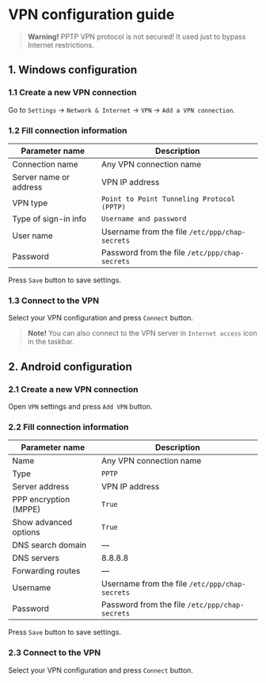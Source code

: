 # VPN configuration guide

> **Warning!** PPTP VPN protocol is not secured! It used just to bypass Internet restrictions.

## 1. Windows configuration
### 1.1 Create a new VPN connection
Go to `Settings` &rarr; `Network & Internet` &rarr; `VPN` &rarr; `Add a VPN connection`.

### 1.2 Fill connection information
| Parameter name         | Description                                    |
|------------------------|------------------------------------------------|
| Connection name        | Any VPN connection name                        |
| Server name or address | VPN IP address                                 |
| VPN type               | `Point to Point Tunneling Protocol (PPTP)`     |
| Type of sign-in info   | `Username and password`                        |
| User name              | Username from the file `/etc/ppp/chap-secrets` |
| Password               | Password from the file `/etc/ppp/chap-secrets` |

Press `Save` button to save settings.

### 1.3 Connect to the VPN
Select your VPN configuration and press `Connect` button.
> **Note!** You can also connect to the VPN server in `Internet access` icon in the taskbar.

## 2. Android configuration
### 2.1 Create a new VPN connection
Open `VPN` settings and press `Add VPN` button.

### 2.2 Fill connection information
| Parameter name        | Description                                    |
|-----------------------|------------------------------------------------|
| Name                  | Any VPN connection name                        |
| Type                  | `PPTP`                                         |
| Server address        | VPN IP address                                 |
| PPP encryption (MPPE) | `True`                                         |
| Show advanced options | `True`                                         |
| DNS search domain     | &mdash;                                        |
| DNS servers           | 8.8.8.8                                        |
| Forwarding routes     | &mdash;                                        |
| Username              | Username from the file `/etc/ppp/chap-secrets` |
| Password              | Password from the file `/etc/ppp/chap-secrets` |

Press `Save` button to save settings.

### 2.3 Connect to the VPN
Select your VPN configuration and press `Connect` button.